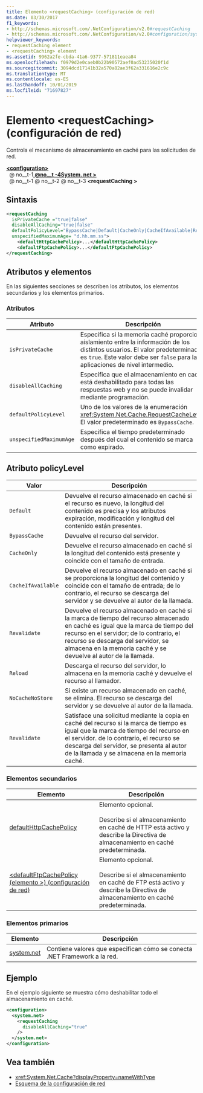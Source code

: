 ```yaml
---
title: Elemento <requestCaching> (configuración de red)
ms.date: 03/30/2017
f1_keywords:
- http://schemas.microsoft.com/.NetConfiguration/v2.0#requestCaching
- http://schemas.microsoft.com/.NetConfiguration/v2.0#configuration/system.net/requestCaching
helpviewer_keywords:
- requestCaching element
- <requestCaching> element
ms.assetid: 9962a2fe-cbda-41a6-9377-571811eaea84
ms.openlocfilehash: f0979d2e0caeb0b22b90572aef0ad53235020f1d
ms.sourcegitcommit: 3094dcd17141b32a570a82ae3f62a331616e2c9c
ms.translationtype: MT
ms.contentlocale: es-ES
ms.lasthandoff: 10/01/2019
ms.locfileid: "71697827"
---
```

# <a name="requestcaching-element-network-settings"></a>Elemento \<requestCaching> (configuración de red)
Controla el mecanismo de almacenamiento en caché para las solicitudes de red.  
  
[ **\<configuration>** ](../configuration-element.md)  
&nbsp; @ no__t-1[ **@no__t -4System. net >** ](system-net-element-network-settings.md)  
&nbsp; @ no__t-1 @ no__t-2 @ no__t-3 **\<requestCaching >**  
  
## <a name="syntax"></a>Sintaxis  
  
```xml  
<requestCaching  
  isPrivateCache ="true|false"  
  disableAllCaching="true|false"  
  defaultPolicyLevel="BypassCache|Default|CacheOnly|CacheIfAvailable|Revalidate|Reload|NoCacheNoStore|Revalidate"  
  unspecifiedMaximumAge= "d.hh.mm.ss">  
    <defaultHttpCachePolicy>...</defaultHttpCachePolicy>  
    <defaultFtpCachePolicy>...</defaultFtpCachePolicy>  
</requestCaching>
```  
  
## <a name="attributes-and-elements"></a>Atributos y elementos  
 En las siguientes secciones se describen los atributos, los elementos secundarios y los elementos primarios.  
  
### <a name="attributes"></a>Atributos  
  
|Atributo|Descripción|  
|---------------|-----------------|  
|`isPrivateCache`|Especifica si la memoria caché proporciona aislamiento entre la información de los distintos usuarios. El valor predeterminado es `true`. Este valor debe ser `false` para las aplicaciones de nivel intermedio.|  
|`disableAllCaching`|Especifica que el almacenamiento en caché está deshabilitado para todas las respuestas web y no se puede invalidar mediante programación.|  
|`defaultPolicyLevel`|Uno de los valores de la enumeración <xref:System.Net.Cache.RequestCacheLevel>. El valor predeterminado es `BypassCache`.|  
|`unspecifiedMaximumAge`|Especifica el tiempo predeterminado después del cual el contenido se marca como expirado.|  
  
## <a name="policylevel-attribute"></a>Atributo policyLevel  
  
|Valor|Descripción|  
|-----------|-----------------|  
|`Default`|Devuelve el recurso almacenado en caché si el recurso es nuevo, la longitud del contenido es precisa y los atributos expiración, modificación y longitud del contenido están presentes.|  
|`BypassCache`|Devuelve el recurso del servidor.|  
|`CacheOnly`|Devuelve el recurso almacenado en caché si la longitud del contenido está presente y coincide con el tamaño de entrada.|  
|`CacheIfAvailable`|Devuelve el recurso almacenado en caché si se proporciona la longitud del contenido y coincide con el tamaño de entrada; de lo contrario, el recurso se descarga del servidor y se devuelve al autor de la llamada.|  
|`Revalidate`|Devuelve el recurso almacenado en caché si la marca de tiempo del recurso almacenado en caché es igual que la marca de tiempo del recurso en el servidor; de lo contrario, el recurso se descarga del servidor, se almacena en la memoria caché y se devuelve al autor de la llamada.|  
|`Reload`|Descarga el recurso del servidor, lo almacena en la memoria caché y devuelve el recurso al llamador.|  
|`NoCacheNoStore`|Si existe un recurso almacenado en caché, se elimina. El recurso se descarga del servidor y se devuelve al autor de la llamada.|  
|`Revalidate`|Satisface una solicitud mediante la copia en caché del recurso si la marca de tiempo es igual que la marca de tiempo del recurso en el servidor. de lo contrario, el recurso se descarga del servidor, se presenta al autor de la llamada y se almacena en la memoria caché.|  
  
### <a name="child-elements"></a>Elementos secundarios  
  
|Elemento|Descripción|  
|-------------|-----------------|  
|[defaultHttpCachePolicy](defaulthttpcachepolicy-element-network-settings.md)|Elemento opcional.<br /><br /> Describe si el almacenamiento en caché de HTTP está activo y describe la Directiva de almacenamiento en caché predeterminada.|  
|[\<defaultFtpCachePolicy (elemento >) (configuración de red)](defaultftpcachepolicy-element-network-settings.md)|Elemento opcional.<br /><br /> Describe si el almacenamiento en caché de FTP está activo y describe la Directiva de almacenamiento en caché predeterminada.|  
  
### <a name="parent-elements"></a>Elementos primarios  
  
|Elemento|Descripción|  
|-------------|-----------------|  
|[system.net](system-net-element-network-settings.md)|Contiene valores que especifican cómo se conecta .NET Framework a la red.|  
  
## <a name="example"></a>Ejemplo  
 En el ejemplo siguiente se muestra cómo deshabilitar todo el almacenamiento en caché.  
  
```xml  
<configuration>  
  <system.net>  
    <requestCaching  
      disableAllCaching="true"  
    />  
  </system.net>  
</configuration>  
```  
  
## <a name="see-also"></a>Vea también

- <xref:System.Net.Cache?displayProperty=nameWithType>
- [Esquema de la configuración de red](index.md)

